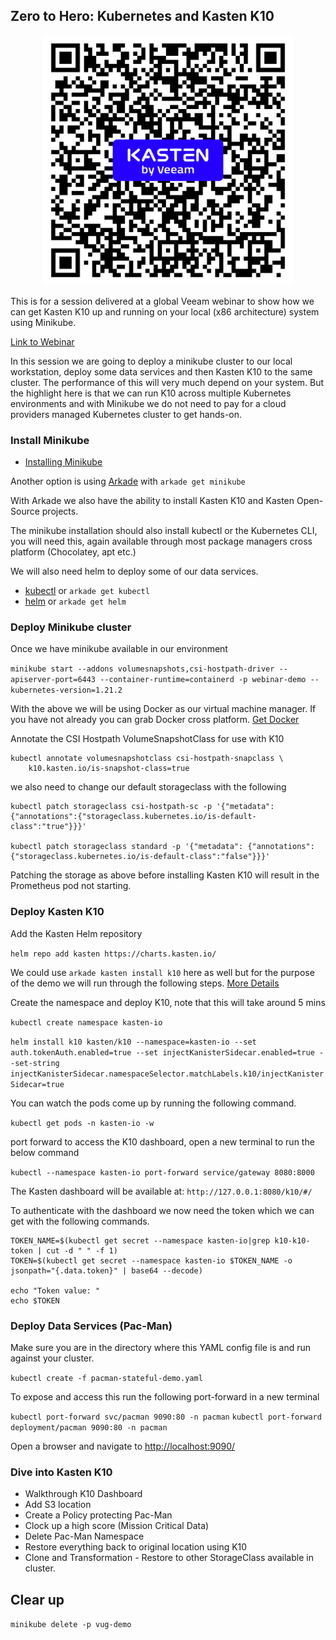 ## Zero to Hero: Kubernetes and Kasten K10
<p align="center">
<img src="/media/VUG.png" width=400 height=400>
</p>

This is for a session delivered at a global Veeam webinar to show how we can get Kasten K10 up and running on your local (x86 architecture) system using Minikube. 

[Link to Webinar](https://go.veeam.com/webinar-deploy-kubernetes-tips)

In this session we are going to deploy a minikube cluster to our local workstation, deploy some data services and then Kasten K10 to the same cluster. The performance of this will very much depend on your system. But the highlight here is that we can run K10 across multiple Kubernetes environments and with Minikube we do not need to pay for a cloud providers managed Kubernetes cluster to get hands-on. 

### Install Minikube 

- [Installing Minikube](https://minikube.sigs.k8s.io/docs/start/)

Another option is using [Arkade](https://github.com/alexellis/arkade) with `arkade get minikube` 

With Arkade we also have the ability to install Kasten K10 and Kasten Open-Source projects. 

The minikube installation should also install kubectl or the Kubernetes CLI, you will need this, again available through most package managers cross platform (Chocolatey, apt etc.)

We will also need helm to deploy some of our data services. 

- [kubectl](https://kubernetes.io/docs/tasks/tools/) or `arkade get kubectl`
- [helm](https://helm.sh/docs/intro/install/) or `arkade get helm`

### Deploy Minikube cluster 

Once we have minikube available in our environment 

`minikube start --addons volumesnapshots,csi-hostpath-driver --apiserver-port=6443 --container-runtime=containerd -p webinar-demo --kubernetes-version=1.21.2`

With the above we will be using Docker as our virtual machine manager. If you have not already you can grab Docker cross platform. 
[Get Docker](https://docs.docker.com/get-docker/)

Annotate the CSI Hostpath VolumeSnapshotClass for use with K10

```
kubectl annotate volumesnapshotclass csi-hostpath-snapclass \
    k10.kasten.io/is-snapshot-class=true
```
we also need to change our default storageclass with the following 

```
kubectl patch storageclass csi-hostpath-sc -p '{"metadata": {"annotations":{"storageclass.kubernetes.io/is-default-class":"true"}}}'

kubectl patch storageclass standard -p '{"metadata": {"annotations":{"storageclass.kubernetes.io/is-default-class":"false"}}}'
```
Patching the storage as above before installing Kasten K10 will result in the Prometheus pod not starting. 

### Deploy Kasten K10 

Add the Kasten Helm repository

`helm repo add kasten https://charts.kasten.io/`

We could use `arkade kasten install k10` here as well but for the purpose of the demo we will run through the following steps. [More Details](https://blog.kasten.io/kasten-k10-goes-to-the-arkade)

Create the namespace and deploy K10, note that this will take around 5 mins 

`kubectl create namespace kasten-io`

`helm install k10 kasten/k10 --namespace=kasten-io --set auth.tokenAuth.enabled=true --set injectKanisterSidecar.enabled=true --set-string injectKanisterSidecar.namespaceSelector.matchLabels.k10/injectKanisterSidecar=true`

You can watch the pods come up by running the following command.

`kubectl get pods -n kasten-io -w`

port forward to access the K10 dashboard, open a new terminal to run the below command

`kubectl --namespace kasten-io port-forward service/gateway 8080:8000`

The Kasten dashboard will be available at: `http://127.0.0.1:8080/k10/#/`

To authenticate with the dashboard we now need the token which we can get with the following commands. 

```
TOKEN_NAME=$(kubectl get secret --namespace kasten-io|grep k10-k10-token | cut -d " " -f 1)
TOKEN=$(kubectl get secret --namespace kasten-io $TOKEN_NAME -o jsonpath="{.data.token}" | base64 --decode)

echo "Token value: "
echo $TOKEN
```

### Deploy Data Services (Pac-Man)

Make sure you are in the directory where this YAML config file is and run against your cluster. 

`kubectl create -f pacman-stateful-demo.yaml`

To expose and access this run the following port-forward in a new terminal

`kubectl port-forward svc/pacman 9090:80 -n pacman`
`kubectl port-forward deployment/pacman 9090:80 -n pacman`

Open a browser and navigate to [http://localhost:9090/](http://localhost:9090/)

### Dive into Kasten K10 

- Walkthrough K10 Dashboard 
- Add S3 location 
- Create a Policy protecting Pac-Man 
- Clock up a high score (Mission Critical Data)
- Delete Pac-Man Namespace
- Restore everything back to original location using K10 
- Clone and Transformation - Restore to other StorageClass available in cluster. 


## Clear up 

`minikube delete -p vug-demo`